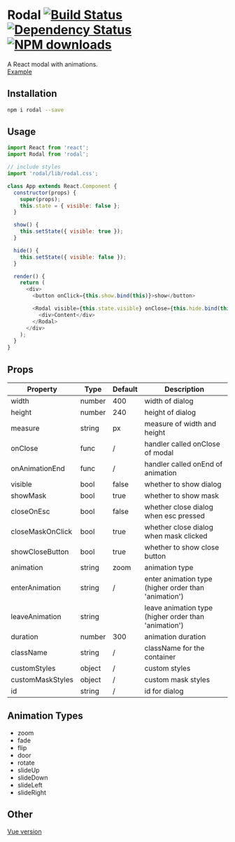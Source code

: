 # Rodal [![Build Status](https://img.shields.io/travis/chenjiahan/rodal.svg?style=flat-square)](https://travis-ci.org/chenjiahan/rodal) [![Dependency Status](https://david-dm.org/chenjiahan/rodal.svg?style=flat-square)](https://david-dm.org/chenjiahan/rodal) [![NPM downloads](http://img.shields.io/npm/dm/rodal.svg?style=flat-square)](https://npmjs.org/package/rodal)

A React modal with animations.  
[Example](https://chenjiahan.github.com/rodal)

## Installation

```bash
npm i rodal --save
```

## Usage

```javascript
import React from 'react';
import Rodal from 'rodal';

// include styles
import 'rodal/lib/rodal.css';

class App extends React.Component {
  constructor(props) {
    super(props);
    this.state = { visible: false };
  }

  show() {
    this.setState({ visible: true });
  }

  hide() {
    this.setState({ visible: false });
  }

  render() {
    return (
      <div>
        <button onClick={this.show.bind(this)}>show</button>

        <Rodal visible={this.state.visible} onClose={this.hide.bind(this)}>
          <div>Content</div>
        </Rodal>
      </div>
    );
  }
}
```

## Props

| Property         | Type   | Default | Description                                          |
| ---------------- | ------ | ------- | ---------------------------------------------------- |
| width            | number | 400     | width of dialog                                      |
| height           | number | 240     | height of dialog                                     |
| measure          | string | px      | measure of width and height                          |
| onClose          | func   | /       | handler called onClose of modal                      |
| onAnimationEnd   | func   | /       | handler called onEnd of animation                    |
| visible          | bool   | false   | whether to show dialog                               |
| showMask         | bool   | true    | whether to show mask                                 |
| closeOnEsc       | bool   | false   | whether close dialog when esc pressed                |
| closeMaskOnClick | bool   | true    | whether close dialog when mask clicked               |
| showCloseButton  | bool   | true    | whether to show close button                         |
| animation        | string | zoom    | animation type                                       |
| enterAnimation   | string | /       | enter animation type (higher order than 'animation') |
| leaveAnimation   | string |         | leave animation type (higher order than 'animation') |
| duration         | number | 300     | animation duration                                   |
| className        | string | /       | className for the container                          |
| customStyles     | object | /       | custom styles                                        |
| customMaskStyles | object | /       | custom mask styles                                   |
| id               | string | /       | id for dialog                                        |

## Animation Types

- zoom
- fade
- flip
- door
- rotate
- slideUp
- slideDown
- slideLeft
- slideRight

## Other

[Vue version](https://github.com/chenjiahan/vodal)
